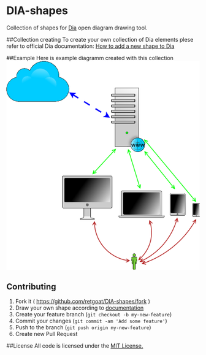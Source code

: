 DIA-shapes
==========

Collection of shapes for [Dia](http://dia-installer.de) open diagram drawing tool.

##Collection creating
To create your own collection of Dia elements plese refer to official Dia documentation: [How to add a new shape to Dia](http://dia-installer.de/howto/create_shape/index.html.en)

##Example
Here is example diagramm created with this collection
![example](https://raw.githubusercontent.com/retgoat/DIA-shapes/master/exmple.png)

## Contributing

1. Fork it ( https://github.com/retgoat/DIA-shapes/fork )
2. Draw your own shape according to [documentation](http://dia-installer.de/howto/create_shape/index.html.en#creating_a_shape)
3. Create your feature branch (`git checkout -b my-new-feature`)
4. Commit your changes (`git commit -am 'Add some feature'`)
5. Push to the branch (`git push origin my-new-feature`)
6. Create new Pull Request

##License
All code is licensed under the [MIT License.](https://github.com/retgoat/syncthing-ruby/blob/master/LICENSE.txt)
